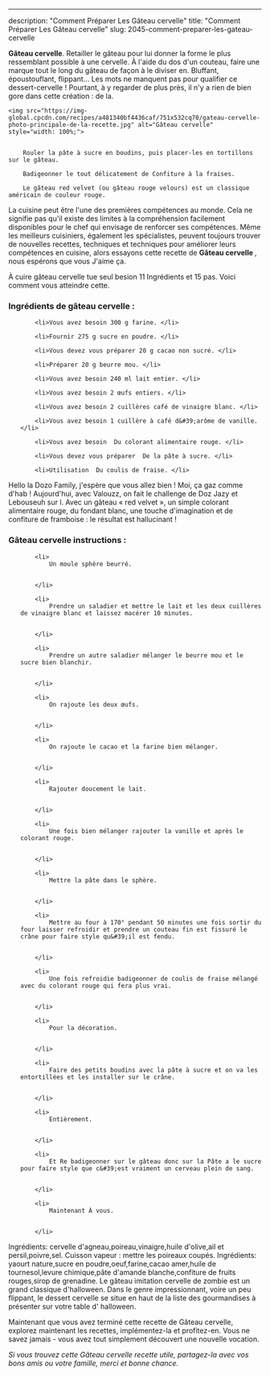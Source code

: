 ---
description: "Comment Préparer Les Gâteau cervelle"
title: "Comment Préparer Les Gâteau cervelle"
slug: 2045-comment-preparer-les-gateau-cervelle

<p>
	<strong>Gâteau cervelle</strong>. 
	Retailler le gâteau pour lui donner la forme le plus ressemblant possible à une cervelle. À l&#39;aide du dos d&#39;un couteau, faire une marque tout le long du gâteau de façon à le diviser en. Bluffant, époustouflant, flippant… Les mots ne manquent pas pour qualifier ce dessert-cervelle ! Pourtant, à y regarder de plus près, il n&#39;y a rien de bien gore dans cette création : de la.
</p>
<p>
	
	<img src="https://img-global.cpcdn.com/recipes/a481340bf4436caf/751x532cq70/gateau-cervelle-photo-principale-de-la-recette.jpg" alt="Gâteau cervelle" style="width: 100%;">
	
	
		Rouler la pâte à sucre en boudins, puis placer-les en tortillons sur le gâteau.
	
		Badigeonner le tout délicatement de Confiture à la fraises.
	
		Le gâteau red velvet (ou gâteau rouge velours) est un classique américain de couleur rouge.
	
</p>

La cuisine peut être l'une des premières compétences au monde. Cela ne signifie pas qu'il existe des limites à la compréhension facilement disponibles pour le chef qui envisage de renforcer ses compétences. Même les meilleurs cuisiniers, également les spécialistes, peuvent toujours trouver de nouvelles recettes, techniques et techniques pour améliorer leurs compétences en cuisine, alors essayons cette recette de <strong> Gâteau cervelle </strong>, nous espérons que vous J'aime ça.

<!--inarticleads1-->

À cuire gâteau cervelle tue seul besion 11 Ingrédients et 15 pas. Voici comment vous atteindre cette.

<h3>Ingrédients de gâteau cervelle :</h3>

<ol>
	
		<li>Vous avez besoin 300 g farine. </li>
	
		<li>Fournir 275 g sucre en poudre. </li>
	
		<li>Vous devez vous préparer 20 g cacao non sucré. </li>
	
		<li>Préparer 20 g beurre mou. </li>
	
		<li>Vous avez besoin 240 ml lait entier. </li>
	
		<li>Vous avez besoin 2 œufs entiers. </li>
	
		<li>Vous avez besoin 2 cuillères café de vinaigre blanc. </li>
	
		<li>Vous avez besoin 1 cuillère à café d&#39;arôme de vanille. </li>
	
		<li>Vous avez besoin  Du colorant alimentaire rouge. </li>
	
		<li>Vous devez vous préparer  De la pâte à sucre. </li>
	
		<li>Utilisation  Du coulis de fraise. </li>
	
</ol>

Hello la Dozo Family, j&#39;espère que vous allez bien ! Moi, ça gaz comme d&#39;hab ! Aujourd&#39;hui, avec Valouzz, on fait le challenge de Doz Jazy et Lebouseuh sur l. Avec un gâteau « red velvet », un simple colorant alimentaire rouge, du fondant blanc, une touche d&#39;imagination et de confiture de framboise : le résultat est hallucinant ! 

<!--inarticleads2-->

<h3>Gâteau cervelle instructions :</h3>

<ol>
	
		<li>
			Un moule sphère beurré.
			
			
		</li>
	
		<li>
			Prendre un saladier et mettre le lait et les deux cuillères de vinaigre blanc et laissez macérer 10 minutes.
			
			
		</li>
	
		<li>
			Prendre un autre saladier mélanger le beurre mou et le sucre bien blanchir.
			
			
		</li>
	
		<li>
			On rajoute les deux œufs.
			
			
		</li>
	
		<li>
			On rajoute le cacao et la farine bien mélanger.
			
			
		</li>
	
		<li>
			Rajouter doucement le lait.
			
			
		</li>
	
		<li>
			Une fois bien mélanger rajouter la vanille et après le colorant rouge.
			
			
		</li>
	
		<li>
			Mettre la pâte dans le sphère.
			
			
		</li>
	
		<li>
			Mettre au four à 170° pendant 50 minutes une fois sortir du four laisser refroidir et prendre un couteau fin est fissuré le crâne pour faire style qu&#39;il est fendu.
			
			
		</li>
	
		<li>
			Une fois refroidie badigeonner de coulis de fraise mélangé avec du colorant rouge qui fera plus vrai.
			
			
		</li>
	
		<li>
			Pour la décoration.
			
			
		</li>
	
		<li>
			Faire des petits boudins avec la pâte à sucre et on va les entortillées et les installer sur le crâne.
			
			
		</li>
	
		<li>
			Entièrement.
			
			
		</li>
	
		<li>
			Et Re badigeonner sur le gâteau donc sur la Pâte a le sucre pour faire style que c&#39;est vraiment un cerveau plein de sang.
			
			
		</li>
	
		<li>
			Maintenant À vous.
			
			
		</li>
	
</ol>

Ingrédients: cervelle d&#39;agneau,poireau,vinaigre,huile d&#39;olive,ail et persil,poivre,sel. Cuisson vapeur : mettre les poireaux coupés. Ingrédients: yaourt nature,sucre en poudre,oeuf,farine,cacao amer,huile de tournesol,levure chimique,pâte d&#39;amande blanche,confiture de fruits rouges,sirop de grenadine. Le gâteau imitation cervelle de zombie est un grand classique d&#39;halloween. Dans le genre impressionnant, voire un peu flippant, le dessert cervelle se situe en haut de la liste des gourmandises à présenter sur votre table d&#39; halloween. 

<!--inarticleads1-->

<p>
Maintenant que vous avez terminé cette recette de Gâteau cervelle, explorez maintenant les recettes, implémentez-la et profitez-en. Vous ne savez jamais - vous avez tout simplement découvert une nouvelle vocation.
</p>

<p>
<i>Si vous trouvez cette Gâteau cervelle recette utile, partagez-la avec vos bons amis ou votre famille, merci et bonne chance.</i>
</p>
